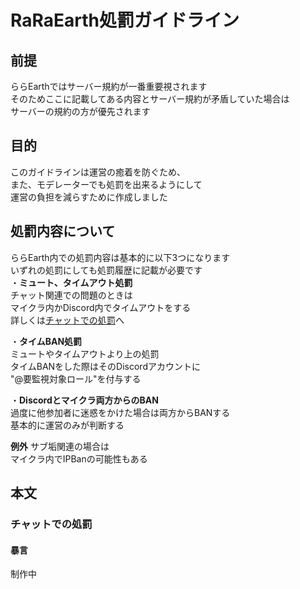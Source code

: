 # RaRaEarth処罰ガイドライン
## 前提
ららEarthではサーバー規約が一番重要視されます  
そのためここに記載してある内容とサーバー規約が矛盾していた場合は  
サーバーの規約の方が優先されます  

## 目的
このガイドラインは運営の癒着を防ぐため、  
また、モデレーターでも処罰を出来るようにして  
運営の負担を減らすために作成しました  

## 処罰内容について
ららEarth内での処罰内容は基本的に以下3つになります  
いずれの処罰にしても処罰履歴に記載が必要です  
・**ミュート、タイムアウト処罰**  
チャット関連での問題のときは  
マイクラ内かDiscord内でタイムアウトをする  
詳しくは[チャットでの処罰](#chatPunishment)へ  

・**タイムBAN処罰**  
ミュートやタイムアウトより上の処罰  
タイムBANをした際はそのDiscordアカウントに  
"@要監視対象ロール"を付与する  

・**Discordとマイクラ両方からのBAN**  
過度に他参加者に迷惑をかけた場合は両方からBANする  
基本的に運営のみが判断する  

**例外**
サブ垢関連の場合は  
マイクラ内でIPBanの可能性もある  

<a id="chatPunishment"></a>
## 本文
### チャットでの処罰
#### 暴言  
制作中
